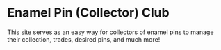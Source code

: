 # Enamel Pin (Collector) Club

This site serves as an easy way for collectors of enamel pins to manage their collection, trades, desired pins, and much more!
